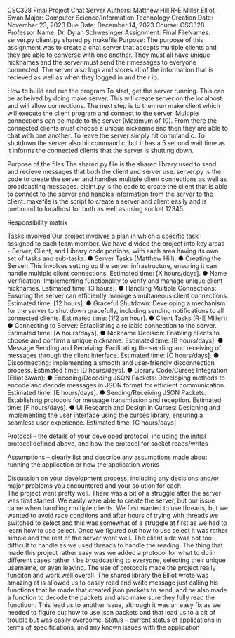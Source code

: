 CSC328 Final Project Chat Server
Authors:
    Matthew Hill
    R-E Miller
    Elliot Swan
Major:
    Computer Science/Information Technology
Creation Date:
    November 23, 2023
Due Date:
    December 14, 2023
Course:
    CSC328
Professor Name: 
    Dr. Dylan Schwesinger
Assignment:
    Final
FileNames:
    server.py
    client.py
    shared.py
    makefile
Purpose:
    The purpose of this assignment was to create a chat server that accepts multiple clients 
    and they are able to converse with one another. They must all have unique nicknames
    and the server must send their messages to everyone connected. The server also logs and stores
    all of the information that is recieved as well as when they logged in and their ip.

How to build and run the program
    To start, get the server running. This can be acheived by doing make server. This will create server on 
    the localhost and will allow connections. The next step is to then run make client which will execute the client program and connect
    to the server. Multiple connections can be made to the server (Maximum of 10). From there the connected clients must choose a unique nickname and then
    they are able to chat with one another. To leave the server simply hit command c. To shutdown the server also hit command c, but it has a 5 second wait time as it
    informs the connected clients that the server is shutting down.

Purpose of the files
    The shared.py file is the shared library used to send and recieve messages that both the client and server use.
    server.py is the code to create the server and handles multiple client connections as well as broadcasting messages.
    cleint.py is the code to create the client that is able to connect to the server and handles information from the server to the client.
    makefile is the script to create a server and client easily and is prebound to localhost for both as well as using socket 12345.

Responsibility matrix

Tasks involved
Our project involves a plan in which a specific task i assigned to each team member. We have
divided the project into key areas - Server, Client, and Library code portions, with each area
having its own set of tasks and sub-tasks.
    ● Server Tasks (Matthew Hill):
        ● Creating the Server: This involves setting up the server infrastructure, ensuring it
          can handle multiple client connections. Estimated time: [X hours/days].
        ● Name Verification: Implementing functionality to verify and manage unique
        client nicknames. Estimated time: [3 hours].
        ● Handling Multiple Connections: Ensuring the server can efficiently manage
        simultaneous client connections. Estimated time: [12 hours].
        ● Graceful Shutdown: Developing a mechanism for the server to shut down
        gracefully, including sending notifications to all connected clients. Estimated
        time: [1/2 an hour].
    ● Client Tasks (R-E Miller):
        ● Connecting to Server: Establishing a reliable connection to the server. Estimated
        time: [A hours/days].
        ● Nickname Decision: Enabling clients to choose and confirm a unique nickname.
        Estimated time: [B hours/days].
        ● Message Sending and Receiving: Facilitating the sending and receiving of
        messages through the client interface. Estimated time: [C hours/days].
        ● Disconnecting: Implementing a smooth and user-friendly disconnection process.
        Estimated time: [D hours/days].
    ● Library Code/Curses Integration (Elliot Swan):
        ● Encoding/Decoding JSON Packets: Developing methods to encode and decode
        messages in JSON format for efficient communication. Estimated time: [E
        hours/days].
        ● Sending/Receiving JSON Packets: Establishing protocols for message
        transmission and reception. Estimated time: [F hours/days].
        ● UI Research and Design in Curses: Designing and implementing the user
        interface using the curses library, ensuring a seamless user experience. Estimated
        time: [G hours/days]


Protocol – the details of your developed protocol, including the initial protocol defined above, and how the protocol for socket reads/writes

Assumptions – clearly list and describe any assumptions made about running the application or how the application works

Discussion on your development process, including any decisions and/or major problems you encountered and your solution for each    
    The project went pretty well. There was a bit of a struggle after the server was first started. We easily were able to create the server, but our issue came when handling multiple clients. We first wanted to use threads, but we wanted to avoid race condtions and after hours of trying with threads we switched to select and this was somewhat of a struggle at first as we had to learn how to use select. Once we figured out how to use select it was rather simple and the rest of the server went well. The client side was not too difficult to handle as we used threads to handle the reading. The thing that made this project rather easy was we added a protocol for what to do in different cases rather it be broadcasting to everyone, selecting their unique username, or even leaving. The use of protocols made the project really funciton and work well overall. The shared library the Elliot wrote was amazing at is allowed us to easily read and write message just calling his functions that he made that created json packets to send, and he also made a function to decode the packets and also make sure they fully read the functiuon. This lead us to another issue, although it was an easy fix as we needed to figure out how to use json packets and that lead us to a bit of trouble but was easily overcome. 
Status – current status of applications in terms of specifications, and any known issues with the application